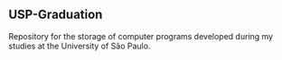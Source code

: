 ## USP-Graduation
 Repository for the storage of computer programs developed during my studies at the University of São Paulo.
